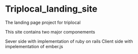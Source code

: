 Triplocal_landing_site
======================

The landing page project for triplocal

This site contains two major componements
 
 Sever side with implementation of ruby on rails
 Client side with impelementation of ember.js 
